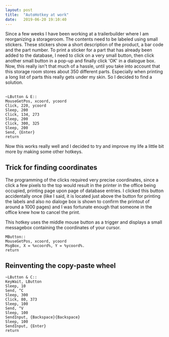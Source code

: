 ```yaml
---
layout: post
title:  "AutoHotkey at work"
date:   2019-06-20 19:10:40
---
```


Since a few weeks I have been working at a trailerbuilder where I am reorganizing a storageroom. The contents need to be labeled using small stickers. These stickers show a short description of the product, a bar code and the part number. 
To print a sticker for a part that has already been added to the database, I need to click on a very small button, then click another small button in a pop-up and finally click 'OK' in a dialogue box. Now, this really isn't that much of a hassle, until you take into account that this storage room stores about 350 different parts. Especially when printing a long list of parts this really gets under my skin. So I decided to find a solution. 

## 
```autohotkey
~LButton & E::
MouseGetPos, xcoord, ycoord
Click, 220, ycoord
Sleep, 200
Click, 134, 273
Sleep, 200
Click, 300, 325
Sleep, 200
Send, {Enter}
return
```

Now this works really well and I decided to try and improve my life a little bit more by making some other hotkeys.

## Trick for finding coordinates
The programming of the clicks required very precise coordinates, since a click a few pixels to the top would result in the printer in the office being occupied, printing page upon page of database entries. I clicked this button accidentally once (like I said, it is located just above the button for printing the labels and also no dialoge box is shown to confirm the printout of around a 1000 pages) and I was fortunate enough that someone in the office knew how to cancel the print.

This hotkey uses the middle mouse button as a trigger and displays a small messagebox containing the coordinates of your cursor.

```autohotkey
MButton::
MouseGetPos, xcoord, ycoord 
MsgBox, X = %xcoord%, Y = %ycoord%. 
return
```

## Reinventing the copy-paste wheel

```autohotkey
~LButton & C::
KeyWait, LButton
Sleep, 10
Send, ^C
Sleep, 300
Click, 80, 373
Sleep, 100
Send, ^V
Sleep, 100
SendInput, {Backspace}{Backspace}
Sleep, 100
SendInput, {Enter}
return
```

